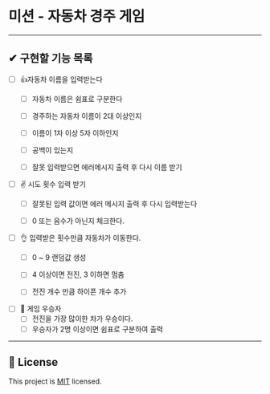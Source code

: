 # 미션 - 자동차 경주 게임

---
## ✔ 구현할 기능 목록

- [ ] 👍자동차 이름을 입력받는다
    - [ ] 자동차 이름은 쉼표로 구분한다
    - [ ] 경주하는 자동차 이름이 2대 이상인지
    - [ ] 이름이 1자 이상 5자 이하인지
    - [ ] 공백이 있는지
    - [ ] 잘못 입력받으면 에러메시지 출력 후 다시 이름 받기


- [ ] ✌ 시도 횟수 입력 받기
    - [ ] 잘못된 입력 값이면 에러 메시지 출력 후 다시 입력받는다
    - [ ] 0 또는 음수가 아닌지 체크한다.


- [ ] 👌 입력받은 횟수만큼 자동차가 이동한다.
    - [ ] 0 ~ 9 랜덤값 생성
    - [ ] 4 이상이면 전진, 3 이하면 멈춤
    - [ ] 전진 개수 만큼 하이픈 개수 추가
    

- [ ] 🖖 게임 우승자
    - [ ] 전진을 가장 많이한 차가 우승이다.
    - [ ] 우승자가 2명 이상이면 쉼표로 구분하여 출력

---

## 📝 License

This project is [MIT](https://github.com/woowacourse/java-baseball-precourse/blob/master/LICENSE) licensed.
